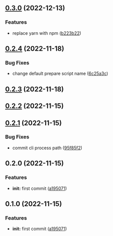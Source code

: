 

## [0.3.0](https://github.com/belo-app/jormungand/compare/0.2.4...0.3.0) (2022-12-13)


### Features

* replace yarn with npm ([b223b22](https://github.com/belo-app/jormungand/commit/b223b2269e420c3f74e64765cc002f777a3cef97))

## [0.2.4](https://github.com/belo-app/jormungand/compare/0.2.3...0.2.4) (2022-11-18)


### Bug Fixes

* change default prepare script name ([6c25a3c](https://github.com/belo-app/jormungand/commit/6c25a3ce7354e3be4a177246f778c19ae9a097c8))

## [0.2.3](https://github.com/belo-app/jormungand/compare/0.2.2...0.2.3) (2022-11-18)

## [0.2.2](https://github.com/belo-app/jormungand/compare/0.2.1...0.2.2) (2022-11-15)

## [0.2.1](https://github.com/belo-app/jormungand/compare/0.2.0...0.2.1) (2022-11-15)


### Bug Fixes

* commit cli process path ([95f85f2](https://github.com/belo-app/jormungand/commit/95f85f285bd38dcf5e72cd79b0ce61739a99db64))

## 0.2.0 (2022-11-15)


### Features

* **init:** first commit ([a195071](https://github.com/belo-app/jormungand/commit/a1950718c6cf53ba10a1ffbfe3fb11baaca8a30f))

## 0.1.0 (2022-11-15)


### Features

* **init:** first commit ([a195071](https://github.com/belo-app/jormungand/commit/a1950718c6cf53ba10a1ffbfe3fb11baaca8a30f))